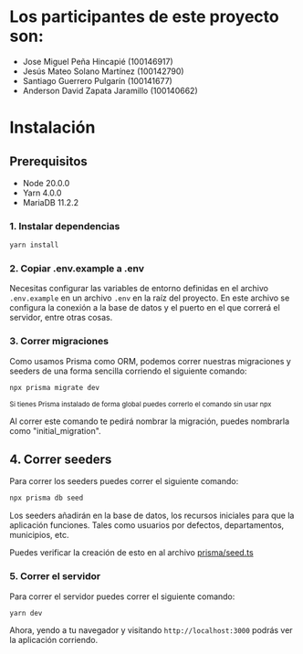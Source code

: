 # Los participantes de este proyecto son:
- Jose Miguel Peña Hincapié (100146917)
- Jesús Mateo Solano Martínez (100142790)
- Santiago Guerrero Pulgarín (100141677)
- Anderson David Zapata Jaramillo (100140662)


# Instalación

## Prerequisitos
- Node 20.0.0
- Yarn 4.0.0
- MariaDB 11.2.2

### 1. Instalar dependencias

```bash
yarn install
```

### 2. Copiar .env.example a .env

Necesitas configurar las variables de entorno definidas en el archivo `.env.example` en un archivo `.env` en la raíz del
proyecto.
En este archivo se configura la conexión a la base de datos y el puerto en el que correrá el servidor, entre otras
cosas.

### 3. Correr migraciones

Como usamos Prisma como ORM, podemos correr nuestras migraciones y seeders de una forma sencilla corriendo el siguiente
comando:

```bash 
npx prisma migrate dev
```

<sub>Si tienes Prisma instalado de forma global puedes correrlo el comando sin usar npx</sub>

Al correr este comando te pedirá nombrar la migración, puedes nombrarla como "initial_migration".

## 4. Correr seeders

Para correr los seeders puedes correr el siguiente comando:

```bash
npx prisma db seed
```

Los seeders añadirán en la base de datos, los recursos iniciales para que la aplicación funciones. Tales como usuarios
por defectos, departamentos, municipios, etc.

Puedes verificar la creación de esto en al archivo [prisma/seed.ts](./prisma/seed.ts)

### 5. Correr el servidor

Para correr el servidor puedes correr el siguiente comando:

```bash
yarn dev
```

Ahora, yendo a tu navegador y visitando `http://localhost:3000` podrás ver la aplicación corriendo.
